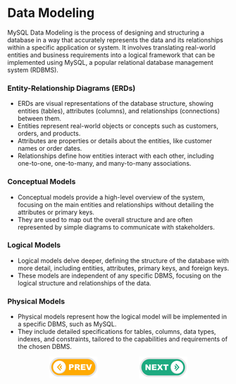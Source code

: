# Data Modeling
MySQL Data Modeling is the process of designing and structuring a database in a way that accurately represents the data and its relationships within a specific application or system. It involves translating real-world entities and business requirements into a logical framework that can be implemented using MySQL, a popular relational database management system (RDBMS).


### Entity-Relationship Diagrams (ERDs)
* ERDs are visual representations of the database structure, showing entities (tables), attributes (columns), and relationships (connections) between them.
* Entities represent real-world objects or concepts such as customers, orders, and products.
* Attributes are properties or details about the entities, like customer names or order dates.
* Relationships define how entities interact with each other, including one-to-one, one-to-many, and many-to-many associations.

### Conceptual Models
* Conceptual models provide a high-level overview of the system, focusing on the main entities and relationships without detailing the attributes or primary keys.
* They are used to map out the overall structure and are often represented by simple diagrams to communicate with stakeholders.

### Logical Models
* Logical models delve deeper, defining the structure of the database with more detail, including entities, attributes, primary keys, and foreign keys.
* These models are independent of any specific DBMS, focusing on the logical structure and relationships of the data.

### Physical Models
* Physical models represent how the logical model will be implemented in a specific DBMS, such as MySQL.
* They include detailed specifications for tables, columns, data types, indexes, and constraints, tailored to the capabilities and requirements of the chosen DBMS.



<div style="display: flex; align-items: center; align-self: center; justify-content: space-evenly;" align="center">
<a href="../00_introduction/"><img width="110px" src="../esn_for_repo/prev.png" alt="prev"></a>
<a href="../02_conceptual_models/"><img width="110px" src="../esn_for_repo/next.png" alt="next"></a>
</div>